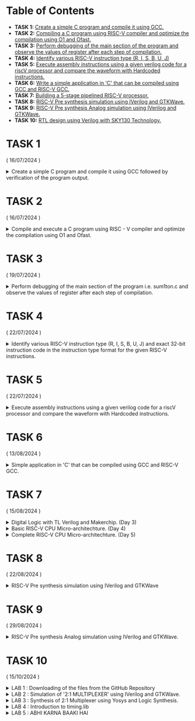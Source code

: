 # Table of Contents 
- **TASK 1:** [Create a simple C program and compile it using GCC.](#task-1)
- **TASK 2:** [Compiling a C program using RISC-V compiler and optimize the compilation using O1 and Ofast.](#task-2)
- **TASK 3:** [Perform debugging of the main section of the program and observe the values of register after each step of compilation.](#task-3)
- **TASK 4:** [Identify various RISC-V instruction type (R, I, S, B, U, J)](#task-4)
- **TASK 5:** [Execute assembly instructions using a given verilog code for a riscV processor and compare the waveform with Hardcoded instructions.](#task-5)
- **TASK 6:** [Write a simple application in 'C' that can be compiled using GCC and RISC-V GCC.](#task-6)
- **TASK 7:** [Building a 5-stage pipelined RISC-V processor.](#task-7)
- **TASK 8:** [RISC-V Pre synthesis simulation using IVerilog and GTKWave.](#task-8)
- **TASK 9:** [RISC-V Pre synthesis Analog simulation using IVerilog and GTKWave.](#task-9)
- **TASK 10:** [RTL design using Verilog with SKY130 Technology.](#task-10)
      
  

# TASK 1      
( 16/07/2024 )

<details>
       <summary>Create a simple C program and compile it using GCC followed by verification of the program output.</summary>

## AIM : To Create a simple C program and compile it using GCC followed by verification of the program output. </summary>

### Step 1 : Open the text editor followed by assigning the name of the C program.

This can be done by giving the following command: 
```
leafpad sum1ton.c
```

Here leafpad is the text editor, sum1ton is the name of the file and at last .c represents that it is a C program.


![1](https://github.com/user-attachments/assets/188f3dea-68d2-489a-8db9-e4c6e11c8d39)


### Step 2 : Press enter and the text editor (leafpad) opensup as shown in the snapshot given below.


![2](https://github.com/user-attachments/assets/0283e5ea-978e-4200-b594-a206a8ad6a52)


### Step 3 : Write the required C program which calculates the sum from 1 to 5, as shown in the snapshot given below.


![3](https://github.com/user-attachments/assets/7f1386ba-74eb-4ef8-9a9f-0efb83338a0f)


### Step 4 : Press Ctrl + S in order to save the program that has been written.

### Step 5 : Now compile the program using GCC by giving the following command :
```
gcc sum1on.c
```
Press `ENTER`


![4](https://github.com/user-attachments/assets/c78c877c-a870-4ea8-bbca-517f5443fe0f)


### Step 6 : Now check the output of the program by giving the following command : 
```
./a.out
```

![5](https://github.com/user-attachments/assets/ffc1a40f-2449-4c0a-bce0-1c7add7d0427)


 ### Conclusion : In the above snapshot it is verified the program is compiled successfully and the result is also correct, that is 15 (1+2+3+4+5 = 15).

</details>

# TASK 2  
( 16/07/2024 )

<details>
      <summary> Compile and execute a C program using RISC - V compiler and optimize the compilation using O1 and Ofast.</summary>
## AIM : To Compiling and executing a C program using RISC - V compiler and optimize the compilation using O1 and Ofast.

### Step 1 : Write a simple C program in the text editor (leafpad) and save it. You can see contents of the C program below.

![1](https://github.com/user-attachments/assets/a454ed04-8a3a-4d5d-9851-9b65a8e079d2)

### Step 2 : Now compile the C program using RISC - V compiler using O1 optimization as shown in the snapshot shown below.

![3](https://github.com/user-attachments/assets/8e2a2657-fb13-4f58-9373-45a07489fbb1)

### Step 3 : Now create the object file (.o) that is the output of the compiler as shown in the procedure shown below.

![4](https://github.com/user-attachments/assets/0831e910-36b1-4f02-a61c-2d25b38d0cd2)

### Step 4 : As soon as you enter the above command, a huge list of opcode is shown in the terminal.

### But we are interested in main section of the program so type : /main as shown below.
 ```
/main
```

![5](https://github.com/user-attachments/assets/445b3e20-13d8-458d-b978-2e23d11617a4)

### In the snapshot shown below we can see the opcode of the main section.

![6](https://github.com/user-attachments/assets/ee57f363-8fff-4dc3-87d0-623df1000896)

## Observation 1 : There are 15 lines of opcode in the main section.

### Step 5 : Now again compile the same program using RISC - V compiler but now optimise the compilation using Ofast as shown in the snapshot shown below.

![7](https://github.com/user-attachments/assets/9949fb6a-ad86-4898-8cfe-77001e6e8cdb)

### Step 6 : Now create the object file (.o) that is the output of the compiler as shown in the procedure shown below.

![8](https://github.com/user-attachments/assets/e5825259-3559-4278-abe3-634ee3be166b)

### Step 7 : As soon as you enter the above command, a huge list of opcode is shown in the terminal.

### But we are interested in main section of the program so type : /main as shown below.
```
/main
```

![9](https://github.com/user-attachments/assets/c1b48f69-5459-4f66-9489-a43f03a236e4)

### In the snapshot shown below we can see the opcode of the main section.

![10](https://github.com/user-attachments/assets/b85f864a-57d8-46f3-bc92-5a1a19579da2)

## Observation 2 : There are 12 lines of opcode in the main section.

## Conclusion : The compilation in the later procedure is optimised.

</details>

# TASK 3  
( 19/07/2024 )

<details>
      <summary>Perform debugging of the main section of the program i.e. sum1ton.c and observe the values of register after each step of compilation.</summary>
      
## AIM : To perform debugging of the main section of the previous program i.e. sum1ton.c and observe the values of register after each step of compilation.

The assembly level of main section of the program sum1ton.c is shown below in the snapshot for reference.

![image](https://github.com/user-attachments/assets/57ba7087-8af4-4a01-a03e-e1d8070c62ba)

### Step 1 : First compile the code with Spike simulator. Then compare and verify the result from both the compilation techniques by giving the following code : 

```
spike pk sum1ton.o
```
![image](https://github.com/user-attachments/assets/3d9e14f9-ed05-4e2e-b4fc-067cbf7d0a9c)

OBSERVATION : The result from both the compilation techniques is same.

### Step 2 : Execute the sum1ton.o (i.e. object file) in the spike simulator in order to debug the code, by giving the following code :

```
spike -d pk sum1ton.o
```
![image](https://github.com/user-attachments/assets/34336a9b-3fd5-4975-b11d-e422696b8e3e)

 OBSERVATION : The debugging mode has been opened.

 ### Step 3 : Bring the pgrogram counter (pc) at the start of main by givving the following code: 
 ```
until pc 0 100b0
```
NOTE : 0x100b0 is the address of the start of the main function.

![image](https://github.com/user-attachments/assets/087c4b11-bb6d-4e26-b07b-e03910de6c68)

### Step 4 : Execute the following commands in order to check the contents of registor 'a2' before and after of running the instruction:

```
reg 0 a2
```
Press `Enter`

```
reg 0 a2
```
Press `Enter`

```
reg 0 a0
```
Press `Enter`

![image](https://github.com/user-attachments/assets/f24262ab-9aa5-496b-b2ff-90e9d4cc099d)



OBSERVATION : a2 and a0 registor is loaded by the given value and the addition took place.

### Step 5 : Verification of the addition.

Bring the program counter(pc) to address 0x100b8 where the addition will take place.

![image](https://github.com/user-attachments/assets/5afe0f90-8dfa-4744-a3be-543fa1d0809d)

Enter the following instruction : 
```
reg 0 sp
```
Press `Enter`
```
reg 0 sp
```

In the image shown below it is evident that the addition of (-16) took place and the value 10 ( 16 in decimal base and 10 in hexadecimal base ) has been deducted.

![image](https://github.com/user-attachments/assets/fdcc8a14-c367-4919-ba6c-8188eda6e9b6)

## Conclusion : The debugging process has been done and the process of addition has also been seen.

</details>

# TASK 4  
( 22/07/2024 )

<details>
      <summary>Identify various RISC-V instruction type (R, I, S, B, U, J) and exact 32-bit instruction code in the instruction type format for the given RISC-V instructions.</summary>
## AIM : To Identify various RISC-V instruction type (R, I, S, B, U, J) and exact 32-bit instruction code in the instruction type format for the given RISC-V instructions.

### Various format types of RISC-V instruction are:
- R-format
- I-format
- S-format
- B-format
- U-format
- J-format

<img width="772" alt="3808 1535301636" src="https://github.com/user-attachments/assets/d6bb6e93-1cd1-4a3f-8bc1-2841d8d30f11">

### 1. R Type :
Used for arithmetic and logical operations that involve only registers.
![R](https://github.com/user-attachments/assets/5615e6f4-648f-4e0f-a33c-0181d9859e80)

- `funct7` (7 bits): Specifies the function of the instruction (e.g., ADD, SUB).
- `rs2` (5 bits): Source register 2.
- `rs1` (5 bits): Source register 1.
- `funct3` (3 bits): Specifies the function within the operation.
- `rd` (5 bits): Destination register.
- `opcode` (7 bits): Operation code indicating the type of instruction

### 2. I Type :  
Used for instructions that include an immediate value or involve load operations.
![I](https://github.com/user-attachments/assets/13bdecb2-7b55-4c22-afba-7a6fdb8636c9)

- `imm[11:0]` (12 bits): Immediate value, sign-extended to 32 bits.
- `rs1` (5 bits): Source register 1.
- `funct3` (3 bits): Specifies the function of the instruction.
- `rd` (5 bits): Destination register.
- `opcode` (7 bits): Operation code

### 3. S Type : 
Used for store operations
![S](https://github.com/user-attachments/assets/fd39c8cc-0ef8-4745-bd62-a58428aa1d0e)

- `imm[11:5]` (7 bits): Upper part of the immediate value.
- `rs2` (5 bits): Source register 2.
- `rs1` (5 bits): Source register 1.
- `funct3` (3 bits): Specifies the function of the instruction.
- `imm[4:0]` (5 bits): Lower part of the immediate value.
- `opcode` (7 bits): Operation code.

### 4. B Type : 
Used for branch operations.
![B](https://github.com/user-attachments/assets/5faf17d8-47c5-4ae6-8e76-84951ea323ac)

- `imm[12]` (1 bit): Most significant bit of the immediate value.
- `imm[10:5]` (6 bits): Upper part of the immediate value.
- `rs2` (5 bits): Source register 2.
- `rs1` (5 bits): Source register 1.
- `funct3` (3 bits): Specifies the function of the instruction.
- `imm[4:1]` (4 bits): Lower part of the immediate value.
- `imm[11]` (1 bit): Sign bit of the immediate value.
- `opcode` (7 bits): Operation code

### 5. U Type :
Used for instructions involving upper immediate values
![U](https://github.com/user-attachments/assets/3e9c9d86-6e71-46dd-980b-6e048a3494ed)

- `imm[31:12]` (20 bits): Immediate value, shifted left 12 bits.
- `rd` (5 bits): Destination register.
- `opcode` (7 bits): Operation code

### 6. J Type :
Used for jump instructions.
![J](https://github.com/user-attachments/assets/350ce493-7c33-4bfd-8390-5422b3e94e90)

- `imm[19]` (1 bit): Most significant bit of the immediate value.
- `imm[10:1]` (10 bits): Lower part of the immediate value.
- `imm[11]` (1 bit): Sign bit of the immediate value.
- `imm[18:12]` (7 bits): Upper part of the immediate value.
- `rd` (5 bits): Destination register.
- `opcode` (7 bits): Operation code.

## Identify various RISC-V instruction type (R, I, S, B, U, J) and exact 32-bit instruction code in the instruction type format for the given RISC-V instructions :

| S. No. | Assembly Instruction | Instruction format |         32 bit Instruction Code        | Hexadecimal representation|
|--------|----------------------|--------------------|----------------------------------------|---------------------------|
| 1.     | ADD r4, r4, r4       | R                  | 0000000 00100 00100 000 00100 0110011  |        0x00420233         |
| 2.     | SUB r4, r4, r4       | R                  | 0100000 00100 00100 000 00100 0110011  |        0x40420233         |
| 3.     | AND r4, r4, r4       | R                  | 0000000 00100 00100 111 00100 0110011  |        0x00427233         |
| 4.     | OR r8, r4, r5        | R                  | 0000000 00101 00100 110 01000 0110011  |        0x00526433         |
| 5.     | XOR r8, r4, r4       | R                  | 0000000 00100 00100 100 01000 0110011  |        0x00C323B3         |
| 6.     | SLT r00, r1, r4      | R                  | 0000000 00100 00001 010 00000 0110011  |        0x00424433         |
| 7.     | ADDI r02, r2, 5      | I                  | 000000000101 00010 000 00010 0010011   |        0x00510113         |
| 8.     | SW r2, r0, 4         | S                  | 0000000 00000 00010 010 00100 0100011  |        0x00012223         |
| 9.     | SRL r06, r01, r1     | R                  | 0000000 00001 00001 101 00110 0110011  |        0x0010D333         |
| 10.    | BNE r0, r0, 20       | B                  | 0000000 01000 00000 001 00000 1100011  |        0x00801063         |
| 11.    | BEQ r0, r0, 15       | B                  | 0000000 01111 00000 000 00000 1100011  |        0x00F00063         |
| 12.    | LW r03, r01, 2       | I                  | 000000000010 00001 010 00011 0000011   |        0x0020A183         |
| 13.    | SLL r05, r01, r1     | R                  | 0000000 00001 00001 001 00101 0110011  |        0x001092B3         |

## Conclusion : The instruction format type has been idendified for the given instruction and its 32 bit instruction code has also been found.

</details>

# TASK 5  
( 22/07/2024 )

<details>
      <summary>Execute assembly instructions using a given verilog code for a riscV processor and compare the waveform with Hardcoded instructions.</summary>
      
## AIM : To execute assembly instructions using a given verilog code for a riscV processor and compare the waveform with Hardcoded instructions.

There is some variations in the ISA followed by RISCV and the hardcoded ISA for the below given instrucions. The differences are shown in the table below : 

|Assembly Instruction	      | Standard  RISCV  ISA	 | Hardcoded  ISA  |
|----------------|-------------------|--------------|
|ADD R4, R4, R4	 |32'h00420233       |32'h02208300  |
|SUB R4, R4, R4	 |32'h40420233       |32'h02209380  |
|AND R4, R4, R4	 |32'h00427233       |32'h0230a400  |
|OR R8, R4, R5	  |32'h00526433	      |32'h02513480  |
|XOR R8, R4, R4  |32'h00C323B3       |32'h0240c500  |
|SLT R00, R1, R4 |32'h00424433	      |32'h02415580  |
|ADDI R02, R2, 5 |32'h00510113	      |32'h00520600  |
|SW R2, R0, 4	 	 |32'h00012223	      |32'h00209181  |
|SRL R06, R01, R1|32'h0010D333	      |32'h00208681  |
|BNE R0, R0, 20  |32'h00801063	      |32'h00f00002  |
|BEQ R0, R0, 15  |32'h00F00063       |32'h00210700  |
|LW R03, R01, 2	 |32'h0020A183 	     |32'h01409002  |
|SLL R05, R01, R1|32'h001092B3 	     |32'h00520601  |

### Note : Since in the program there is Hardcoded ISA which is different from Standard RISC-V ISA, so the resultant waveform has some variation.

So now lets check out the waveform of the given instructions.

- 1. ` ADD R4, R4, R4 `
     The waveform for the above command using the provided verilog code is given below :

        ![2](https://github.com/user-attachments/assets/43dc9c01-ed72-4f49-814c-ffd30469d504)

     The waveform for the hardcoded command present in the code is given below :

     ![2 1](https://github.com/user-attachments/assets/93d006b0-911a-4325-85bc-351ff8efb641)

- 3. ` AND R4, R4, R4 `
     The waveform for the above command using the provided verilog code is given below :

     ![3](https://github.com/user-attachments/assets/e47123f4-6d60-4111-9e12-320ae038e654)

     The waveform for the hardcoded command present in the code is given below :

     ![3 1](https://github.com/user-attachments/assets/10c72c11-80a5-4c37-bb64-cdce287b8ff6)

- 4. ` OR R8, R4, R5 `
     The waveform for the above command using the provided verilog code is given below :

     ![4](https://github.com/user-attachments/assets/ac816748-b03b-48ef-80cf-97787d190f64)

     The waveform for the hardcoded command present in the code is given below :

     ![4 1](https://github.com/user-attachments/assets/2706aaa9-dcd0-4c3e-9a57-b73c4f08164b)

- 5. ` XOR R8, R4, R4 `
        ![2](https://github.com/user-attachments/assets/43dc9c01-ed72-4f49-814c-ffd30469d504)

     The waveform for the hardcoded command present in the code is given below :

     ![2 1](https://github.com/user-attachments/assets/93d006b0-911a-4325-85bc-351ff8efb641)

- 3. ` AND R4, R4, R4 `
     The waveform for the above command using the provided verilog code is given below :

     ![3](https://github.com/user-attachments/assets/e47123f4-6d60-4111-9e12-320ae038e654)

     The waveform for the hardcoded command present in the code is given below :

     ![3 1](https://github.com/user-attachments/assets/10c72c11-80a5-4c37-bb64-cdce287b8ff6)

- 4. ` OR R8, R4, R5 `
     The waveform for the above command using the provided verilog code is given below :

     ![4](https://github.com/user-attachments/assets/ac816748-b03b-48ef-80cf-97787d190f64)

     The waveform for the hardcoded command present in the code is given below :

     ![4 1](https://github.com/user-attachments/assets/2706aaa9-dcd0-4c3e-9a57-b73c4f08164b)

- 5. ` XOR R8, R4, R4 `
        ![2](https://github.com/user-attachments/assets/43dc9c01-ed72-4f49-814c-ffd30469d504)

     The waveform for the hardcoded command present in the code is given below :

     ![2 1](https://github.com/user-attachments/assets/93d006b0-911a-4325-85bc-351ff8efb641)

- 3. ` AND R4, R4, R4 `
     The waveform for the above command using the provided verilog code is given below :

     ![3](https://github.com/user-attachments/assets/e47123f4-6d60-4111-9e12-320ae038e654)

     The waveform for the hardcoded command present in the code is given below :

     ![3 1](https://github.com/user-attachments/assets/10c72c11-80a5-4c37-bb64-cdce287b8ff6)

- 4. ` OR R8, R4, R5 `
     The waveform for the above command using the provided verilog code is given below :

        ![2](https://github.com/user-attachments/assets/43dc9c01-ed72-4f49-814c-ffd30469d504)

     The waveform for the hardcoded command present in the code is given below :

     ![2 1](https://github.com/user-attachments/assets/93d006b0-911a-4325-85bc-351ff8efb641)

- 3. ` AND R4, R4, R4 `
     The waveform for the above command using the provided verilog code is given below :

     ![3](https://github.com/user-attachments/assets/e47123f4-6d60-4111-9e12-320ae038e654)

     The waveform for the hardcoded command present in the code is given below :

     ![3 1](https://github.com/user-attachments/assets/10c72c11-80a5-4c37-bb64-cdce287b8ff6)

- 4. ` OR R8, R4, R5 `
     The waveform for the above command using the provided verilog code is given below :

     ![4](https://github.com/user-attachments/assets/ac816748-b03b-48ef-80cf-97787d190f64)

     The waveform for the hardcoded command present in the code is given below :

     ![4 1](https://github.com/user-attachments/assets/2706aaa9-dcd0-4c3e-9a57-b73c4f08164b)

- 5. ` XOR R8, R4, R4 `
     The waveform for the above command using the provided verilog code is given below :

     ![5](https://github.com/user-attachments/assets/421dbaa9-2ded-459f-af46-812b90ae9346)

     The waveform for the hardcoded command present in the code is given below :

     ![5 1](https://github.com/user-attachments/assets/9094c376-87af-4bb5-bfd5-ca3793d11940)

- 6. ` SLT R00, R1, R4 `
     The waveform for the above command using the provided verilog code is given below :

     ![6](https://github.com/user-attachments/assets/5a78a98d-ee70-40cb-88e2-aef14845fb6d)

     The waveform for the hardcoded command present in the code is given below :

     ![6 1](https://github.com/user-attachments/assets/062942fc-251f-4528-810e-e7d93eeaa3f5)

- 7. ` ADDI R02, R2, 5 `

     The waveform for the above command using the provided verilog code is given below :
Use Control + Shift + m to toggle the tab key moving focus. Alternatively, use esc then tab to move to the next interactive element on the page.
Attach files by dragging & dropping, selecting or pasting them.

     ![4](https://github.com/user-attachments/assets/ac816748-b03b-48ef-80cf-97787d190f64)

     The waveform for the hardcoded command present in the code is given below :

     ![4 1](https://github.com/user-attachments/assets/2706aaa9-dcd0-4c3e-9a57-b73c4f08164b)

- 5. ` XOR R8, R4, R4 `
     The waveform for the above command using the provided verilog code is given below :

     ![5](https://github.com/user-attachments/assets/421dbaa9-2ded-459f-af46-812b90ae9346)

     The waveform for the hardcoded command present in the code is given below :

     ![5 1](https://github.com/user-attachments/assets/9094c376-87af-4bb5-bfd5-ca3793d11940)

- 6. ` SLT R00, R1, R4 `
     The waveform for the above command using the provided verilog code is given below :

     ![6](https://github.com/user-attachments/assets/5a78a98d-ee70-40cb-88e2-aef14845fb6d)

     The waveform for the hardcoded command present in the code is given below :

     ![6 1](https://github.com/user-attachments/assets/062942fc-251f-4528-810e-e7d93eeaa3f5)

- 7. ` ADDI R02, R2, 5 `

     The waveform for the above command using the provided verilog code is given below :
Use Control + Shift + m to toggle the tab key moving focus. Alternatively, use esc then tab to move to the next interactive element on the page.
Attach files by dragging & dropping, selecting or pasting them.

     The waveform for the above command using the provided verilog code is given below :

     ![5](https://github.com/user-attachments/assets/421dbaa9-2ded-459f-af46-812b90ae9346)

     The waveform for the hardcoded command present in the code is given below :

     ![5 1](https://github.com/user-attachments/assets/9094c376-87af-4bb5-bfd5-ca3793d11940)

- 6. ` SLT R00, R1, R4 `
     The waveform for the above command using the provided verilog code is given below :

     ![6](https://github.com/user-attachments/assets/5a78a98d-ee70-40cb-88e2-aef14845fb6d)

     The waveform for the hardcoded command present in the code is given below :

     ![6 1](https://github.com/user-attachments/assets/062942fc-251f-4528-810e-e7d93eeaa3f5)

- 7. ` ADDI R02, R2, 5 `

     The waveform for the above command using the provided verilog code is given below :
Use Control + Shift + m to toggle the tab key moving focus. Alternatively, use esc then tab to move to the next interactive element on the page.
Attach files by dragging & dropping, selecting or pasting them.

     The waveform for the above command using the provided verilog code is given below :

     ![5](https://github.com/user-attachments/assets/421dbaa9-2ded-459f-af46-812b90ae9346)

     The waveform for the hardcoded command present in the code is given below :

     ![5 1](https://github.com/user-attachments/assets/9094c376-87af-4bb5-bfd5-ca3793d11940)

- 6. ` SLT R00, R1, R4 `
     The waveform for the above command using the provided verilog code is given below :

     ![6](https://github.com/user-attachments/assets/5a78a98d-ee70-40cb-88e2-aef14845fb6d)

     The waveform for the hardcoded command present in the code is given below :

     ![6 1](https://github.com/user-attachments/assets/062942fc-251f-4528-810e-e7d93eeaa3f5)
        ![2](https://github.com/user-attachments/assets/43dc9c01-ed72-4f49-814c-ffd30469d504)

     The waveform for the hardcoded command present in the code is given below :

     ![2 1](https://github.com/user-attachments/assets/93d006b0-911a-4325-85bc-351ff8efb641)

- 3. ` AND R4, R4, R4 `
     The waveform for the above command using the provided verilog code is given below :

     ![3](https://github.com/user-attachments/assets/e47123f4-6d60-4111-9e12-320ae038e654)

     The waveform for the hardcoded command present in the code is given below :

     ![3 1](https://github.com/user-attachments/assets/10c72c11-80a5-4c37-bb64-cdce287b8ff6)

- 4. ` OR R8, R4, R5 `
     The waveform for the above command using the provided verilog code is given below :

     ![4](https://github.com/user-attachments/assets/ac816748-b03b-48ef-80cf-97787d190f64)

     The waveform for the hardcoded command present in the code is given below :

     ![4 1](https://github.com/user-attachments/assets/2706aaa9-dcd0-4c3e-9a57-b73c4f08164b)

- 5. ` XOR R8, R4, R4 `
     The waveform for the above command using the provided verilog code is given below :

     ![5](https://github.com/user-attachments/assets/421dbaa9-2ded-459f-af46-812b90ae9346)

     The waveform for the hardcoded command present in the code is given below :

     ![5 1](https://github.com/user-attachments/assets/9094c376-87af-4bb5-bfd5-ca3793d11940)

- 6. ` SLT R00, R1, R4 `
     The waveform for the above command using the provided verilog code is given below :

     ![6](https://github.com/user-attachments/assets/5a78a98d-ee70-40cb-88e2-aef14845fb6d)
        ![2](https://github.com/user-attachments/assets/43dc9c01-ed72-4f49-814c-ffd30469d504)

     The waveform for the hardcoded command present in the code is given below :

     ![2 1](https://github.com/user-attachments/assets/93d006b0-911a-4325-85bc-351ff8efb641)

- 3. ` AND R4, R4, R4 `
     The waveform for the above command using the provided verilog code is given below :

     ![3](https://github.com/user-attachments/assets/e47123f4-6d60-4111-9e12-320ae038e654)

     The waveform for the hardcoded command present in the code is given below :

     ![3 1](https://github.com/user-attachments/assets/10c72c11-80a5-4c37-bb64-cdce287b8ff6)

- 4. ` OR R8, R4, R5 `
     The waveform for the above command using the provided verilog code is given below :

     ![4](https://github.com/user-attachments/assets/ac816748-b03b-48ef-80cf-97787d190f64)

     The waveform for the hardcoded command present in the code is given below :

     ![4 1](https://github.com/user-attachments/assets/2706aaa9-dcd0-4c3e-9a57-b73c4f08164b)

- 5. ` XOR R8, R4, R4 `
     The waveform for the above command using the provided verilog code is given below :

     ![5](https://github.com/user-attachments/assets/421dbaa9-2ded-459f-af46-812b90ae9346)

     The waveform for the hardcoded command present in the code is given below :

     ![5 1](https://github.com/user-attachments/assets/9094c376-87af-4bb5-bfd5-ca3793d11940)

- 6. ` SLT R00, R1, R4 `
     The waveform for the above command using the provided verilog code is given below :

     ![6](https://github.com/user-attachments/assets/5a78a98d-ee70-40cb-88e2-aef14845fb6d)
        ![2](https://github.com/user-attachments/assets/43dc9c01-ed72-4f49-814c-ffd30469d504)

     The waveform for the hardcoded command present in the code is given below :

     ![2 1](https://github.com/user-attachments/assets/93d006b0-911a-4325-85bc-351ff8efb641)

- 3. ` AND R4, R4, R4 `
     The waveform for the above command using the provided verilog code is given below :

     ![3](https://github.com/user-attachments/assets/e47123f4-6d60-4111-9e12-320ae038e654)

     The waveform for the hardcoded command present in the code is given below :

     ![3 1](https://github.com/user-attachments/assets/10c72c11-80a5-4c37-bb64-cdce287b8ff6)

- 4. ` OR R8, R4, R5 `
     The waveform for the above command using the provided verilog code is given below :

     ![4](https://github.com/user-attachments/assets/ac816748-b03b-48ef-80cf-97787d190f64)

     The waveform for the hardcoded command present in the code is given below :

     ![4 1](https://github.com/user-attachments/assets/2706aaa9-dcd0-4c3e-9a57-b73c4f08164b)

- 5. ` XOR R8, R4, R4 `
     The waveform for the above command using the provided verilog code is given below :

     ![5](https://github.com/user-attachments/assets/421dbaa9-2ded-459f-af46-812b90ae9346)

     The waveform for the hardcoded command present in the code is given below :

     ![5 1](https://github.com/user-attachments/assets/9094c376-87af-4bb5-bfd5-ca3793d11940)

- 6. ` SLT R00, R1, R4 `
     The waveform for the above command using the provided verilog code is given below :

     ![6](https://github.com/user-attachments/assets/5a78a98d-ee70-40cb-88e2-aef14845fb6d)

     The waveform for the hardcoded command present in the code is given below :

     ![6 1](https://github.com/user-attachments/assets/062942fc-251f-4528-810e-e7d93eeaa3f5)

- 7. ` ADDI R02, R2, 5 `

     The waveform for the above command using the provided verilog code is given below :
Use Control + Shift + m to toggle the tab key moving focus. Alternatively, use esc then tab to move to the next interactive element on the page.
Attach files by dragging & dropping, selecting or pasting them.


     The waveform for the hardcoded command present in the code is given below :

     ![6 1](https://github.com/user-attachments/assets/062942fc-251f-4528-810e-e7d93eeaa3f5)

- 7. ` ADDI R02, R2, 5 `

     The waveform for the above command using the provided verilog code is given below :
Use Control + Shift + m to toggle the tab key moving focus. Alternatively, use esc then tab to move to the next interactive element on the page.
Attach files by dragging & dropping, selecting or pasting them.


     The waveform for the hardcoded command present in the code is given below :

     ![6 1](https://github.com/user-attachments/assets/062942fc-251f-4528-810e-e7d93eeaa3f5)

- 7. ` ADDI R02, R2, 5 `

     The waveform for the above command using the provided verilog code is given below :
Use Control + Shift + m to toggle the tab key moving focus. Alternatively, use esc then tab to move to the next interactive element on the page.
Attach files by dragging & dropping, selecting or pasting them.


- 7. ` ADDI R02, R2, 5 `

     The waveform for the above command using the provided verilog code is given below :
Use Control + Shift + m to toggle the tab key moving focus. Alternatively, use esc then tab to move to the next interactive element on the page.
Attach files by dragging & dropping, selecting or pasting them.

     ![1](https://github.com/user-attachments/assets/50c4e52a-2530-4578-9e99-4501a0d672a1)

     The waveform for the hardcoded command present in the code is given below :

     ![1 1](https://github.com/user-attachments/assets/34c51a07-5f64-4a89-9c09-a43ccd5c7418)

- 2. ` SUB R4, R4, R4 `
      The waveform for the above command using the provided verilog code is given below :

        ![2](https://github.com/user-attachments/assets/43dc9c01-ed72-4f49-814c-ffd30469d504)

     The waveform for the hardcoded command present in the code is given below :

     ![2 1](https://github.com/user-attachments/assets/93d006b0-911a-4325-85bc-351ff8efb641)

- 3. ` AND R4, R4, R4 `
     The waveform for the above command using the provided verilog code is given below :

     ![3](https://github.com/user-attachments/assets/e47123f4-6d60-4111-9e12-320ae038e654)

     The waveform for the hardcoded command present in the code is given below :

     ![3 1](https://github.com/user-attachments/assets/10c72c11-80a5-4c37-bb64-cdce287b8ff6)

- 4. ` OR R8, R4, R5 `
     The waveform for the above command using the provided verilog code is given below :

     ![4](https://github.com/user-attachments/assets/ac816748-b03b-48ef-80cf-97787d190f64)

     The waveform for the hardcoded command present in the code is given below :

     ![4 1](https://github.com/user-attachments/assets/2706aaa9-dcd0-4c3e-9a57-b73c4f08164b)

- 5. ` XOR R8, R4, R4 `
     The waveform for the above command using the provided verilog code is given below :

     ![5](https://github.com/user-attachments/assets/421dbaa9-2ded-459f-af46-812b90ae9346)

     The waveform for the hardcoded command present in the code is given below :

     ![5 1](https://github.com/user-attachments/assets/9094c376-87af-4bb5-bfd5-ca3793d11940)

- 6. ` SLT R00, R1, R4 `
     The waveform for the above command using the provided verilog code is given below :

     ![6](https://github.com/user-attachments/assets/5a78a98d-ee70-40cb-88e2-aef14845fb6d)

     The waveform for the hardcoded command present in the code is given below :

     ![6 1](https://github.com/user-attachments/assets/062942fc-251f-4528-810e-e7d93eeaa3f5)

- 7. ` ADDI R02, R2, 5 `

     The waveform for the above command using the provided verilog code is given below :

     ![7](https://github.com/user-attachments/assets/8f479709-ee1b-4c93-a924-ba06b81b7511)

     The waveform for the hardcoded command present in the code is given below :

     ![7 1](https://github.com/user-attachments/assets/b9c46699-f072-44f0-88a1-e705de90a3fd)

- 8. ` SW R2, R0, 4	`
     
     The waveform for the above command using the provided verilog code is given below :

     ![8](https://github.com/user-attachments/assets/a4ea040a-b73c-4974-95f0-7e9703a188a5)

     The waveform for the hardcoded command present in the code is given below :

     ![8 1](https://github.com/user-attachments/assets/6313d281-6508-47be-8310-2fabb739d812)

- 9. ` SRL R06, R01, R1 `

     The waveform for the above command using the provided verilog code is given below :

     ![9](https://github.com/user-attachments/assets/133a376d-feef-41fa-b52f-ba047de1c5c5)


     The waveform for the hardcoded command present in the code is given below :

     ![9 1](https://github.com/user-attachments/assets/7d5a77d6-8bd2-4ddc-ac9f-8f3b8294678b)

- 10. ` BNE R0, R0, 20 `

      The waveform for the above command using the provided verilog code is given below :

      ![10](https://github.com/user-attachments/assets/4babc4cd-33c3-4ca0-af85-7157c391ef93)


      The waveform for the hardcoded command present in the code is given below :

      ![10 1](https://github.com/user-attachments/assets/72791b08-a701-4295-8e63-aa891d5da6fa)

 - 11. ` BEQ R0, R0, 15  `

       The waveform for the above command using the provided verilog code is given below :

       ![11](https://github.com/user-attachments/assets/1279cb15-3891-44f6-bd62-dd6e8693c7ef)


       The waveform for the hardcoded command present in the code is given below :

       ![11 1](https://github.com/user-attachments/assets/2a6bc698-6a99-4165-83e6-bd3575c07ddc)

- 12. ` LW R03, R01, 2 `

      The waveform for the above command using the provided verilog code is given below :

      ![12](https://github.com/user-attachments/assets/8b86050b-b375-4bc9-9523-ad4b69365b33)

- 13. ` SLL R05, R01, R1 `

      The above command was not able to be executed as there was not enough memory spaces and the program was compiled with a warning ( as shown in the snapshot shown below ) :

      ![last](https://github.com/user-attachments/assets/f2ac6cfc-ad31-4562-bd1c-5afd5c8178aa)

  ## Conclusion : The given instruction was executed and the waveform difference was observed.

</details>

# TASK 6  
( 13/08/2024 )
<details> 
      <summary>Simple application in 'C' that can be compiled using GCC and RISC-V GCC.</summary>
      
## AIM : To write a simple application in 'C' that can be compiled using GCC and RISC-V GCC.
### APPLICATION : SIP CALCULATOR

INTRODUCTION : A Systematic Investment Plan (SIP) calculator in C can help you determine the future value of investments based on regular contributions and a specified rate of return. Below is a simple C program to calculate the future value of an SIP investment.

### Step 1 : Open the text editor and write the program in 'C' that calculates SIP for the given inputs. Save the file with extention '.c'. the snapshot of the code is given below.

```
#include <stdio.h>
#include <math.h>

int main() {
    double principal, annual_rate, amount, interest;
    int times_compounded, years;

    // Get user input
    printf("Enter the principal amount: $");
    scanf("%lf", &principal);

    printf("Enter the annual interest rate (in percentage): ");
    scanf("%lf", &annual_rate);

    printf("Enter the number of times interest is compounded per year: ");
    scanf("%d", &times_compounded);

    printf("Enter the number of years the money is invested or borrowed for: ");
    scanf("%d", &years);

    // Convert annual interest rate from percentage to decimal
    annual_rate = annual_rate / 100.0;

    // Calculate the compound amount
    amount = principal * pow((1 + annual_rate / times_compounded), times_compounded * years);

    // Calculate compound interest
    interest = amount - principal;

    // Display the results
    printf("Compound Interest: $%.2f\n", interest);
    printf("Total Amount after %.2d years: $%.2f\n", years, amount);

    return 0;
}
```
 ![image](https://github.com/user-attachments/assets/b5736332-bbba-446c-b2b5-ae39a10e5234)

 ### Step 2 : Compile it using GCC by giving the following series of command.

 ```
gcc sip_cal.c
```
Press ` ENTER `
```
./a.out
```
Press ` ENTER `

Enter the Inputs and then verify the output.

 ![image](https://github.com/user-attachments/assets/074d7dd9-d83b-4c87-945a-a13b50c3d9a3)

### Step 3 : Compile it using RISC-V GCC and verify the output using SPIKE by giving the following series of command.
```
riscv64-unknown-elf-gcc -O1 -o sip_cal sip_cal.c -lm
```
Press ` ENTER `
```
spike pk sip_cal
```
Press ` ENTER `

Enter the Inputs and then verify the Output.


![image](https://github.com/user-attachments/assets/f2dc6e8c-91ab-4107-b5fd-b76b9e330c0d)



 ### OBSERVATION : The output from both the compilation techniques results to same value for similar inputs given.

 ## CONCLUSION : The above application program has been compiled using GCC and RISC-V GCC which gave same output for the given set of inputs, thereby proving ' __O0=O1__'.
</details>

# TASK 7  
( 15/08/2024 )

<details>
      <summary> Digital Logic with TL Verilog and Makerchip. (Day 3) </summary>

#  Combinational Logic 
## Implementing a CALCULATOR based on Combinational Logic.

Code snippet is given below:
( Insert this snippet under the TLV section in Makerchip IDE )
```
   $reset = *reset;

   $clk_CHA = *clk;

   //define smaller random numbers 4bit and assign to val1/val2
   // 31-4 bits of val1/val2 will be zero and 0-9 bits will be rand1/rand2 values
   
   $val1[31:0] = $rand1[3:0];
   $val2[31:0] = $rand2[3:0];
   $op[1:0] = $rand3[1:0];
   $sum[31:0] = $val1[31:0] + $val2[31:0];
   $diff[31:0] = $val1[31:0] - $val2[31:0];
   $prod[31:0] = $val1[31:0] * $val2[31:0];
   $quot[31:0] = $val1[31:0] / $val2[31:0];
   $out[31:0] =
         ($op == 0)
           ? $sum[31:0] :
         ($op == 1)
           ? $diff[31:0] :
         ($op == 2)
           ? $prod[31:0] :
         ($op == 3)
           ? $quot[31:0] :
         //default
           32'b0;

   // Assert these to end simulation (before Makerchip cycle limit).
   *passed = *cyc_cnt > 40;
   *failed = 1'b0;
```
The snapshot of the implementation of the above code for combinational circuit in Makerchip platfrom is shown below.

We can also observe the generated block diagram as well as the waveform for the simulation of our circuit.

![Combinational calculator](https://github.com/user-attachments/assets/7b66913c-3495-46df-bcab-cbb965182997)


#  Sequential Logic 
## Implementing a CALCULATOR based on Sequential Logic.

Code snippet is given below:
( Insert this snippet under the TLV section in Makerchip IDE )

```
   |calc
      @0
         $reset = *reset;
         
         $clk_CHA = *clk;
         
         $val1[31:0] = >>1$out[31:0];
         $val2[31:0] = $rand2[3:0];
         $op[1:0] = $rand3[1:0];
   
         $sum[31:0] = $val1[31:0] + $val2[31:0];
         $diff[31:0] = $val1[31:0] - $val2[31:0];
         $prod[31:0] = $val1[31:0] * $val2[31:0];
         $quot[31:0] = $val1[31:0] / $val2[31:0];
      
         $out[31:0] = $reset ? 32'b0 : (($op[1:0]==2'b00) ? $sum :
                                       ($op[1:0]==2'b01) ? $diff :
                                       ($op[1:0]==2'b10) ? $prod : $quot);
                         
   // Assert these to end simulation (before Makerchip cycle limit).
   *passed = *cyc_cnt > 40;
   *failed = 1'b0;
```

The snapshot of the implementation of the above code for sequential circuit in Makerchip platfrom is shown below.

We can also observe the generated block diagram as well as the waveform for the simulation of our circuit.

![image](https://github.com/user-attachments/assets/7d3d8c8b-65bd-42bc-a18d-a9d9fbb11839)

#  Pipelined and Validity Logic 
## Implementing a Error Detector based on Pipelined Logic.

Code snippet is given below:
( Insert this snippet under the TLV section in Makerchip IDE )

```
   $reset = *reset;
   
   $clk_CHA = *reset;
   
   |comp
      ?$valid
         @1
            $err1 = $bad_input | $illegal_op;
         @3
            $err2 = $err1 | $over_flow;
         @6
            $err3 = $err2 | $div_by_zero;

   // Assert these to end simulation (before Makerchip cycle limit).
   *passed = *cyc_cnt > 40;
   *failed = 1'b0;
```

The snapshot of the implementation of the above code for pipeline logic in Makerchip platfrom is shown below.

We can also observe the generated block diagram for the simulation of our circuit.

![image](https://github.com/user-attachments/assets/90c30806-8a88-47bb-9100-e82f9f930f53)

</details>
  
<details>
      <summary> Basic RISC-V CPU Micro-architechture. (Day 4) </summary>
      
# Basic RISC-V CPU micro-architecture

The block diagram of a basic RISC-V microarchitecture is as shown in figure below. Now, using the Makerchip platform the implementation of the RISC-V microarchitecture or core is done. For starting the implementation a starter code present in reference is used. The starter code consist of :

- A simple RISC-V assembler.
- An instruction memory containing the sum 1..10 test program.
- Commented code for register file and memory. 
- Visualization.

![image](https://github.com/user-attachments/assets/5d8f11e1-4e7c-4177-aa88-2f1f5346f7ba)

# Fetch and Decode :

Designing of processor is based on three core steps fetch, decode and execute :

Here we gonna design RiscV Cpu Core for which block diagram is given below :

![image](https://github.com/user-attachments/assets/6ad1bbb8-d6ec-41cc-9f1a-9ee8b2e31b9b)

## Fetch 

During the fetch stage, processors fetches the instruction from the memory to the address pointed by the program counter. The program counters holds the address of the next stage, in our case it is after 4 cycle and the instruction memory holds the set of instruction to be executed. 

Code snippet is given below:
( Insert this snippet under the TLV section in Makerchip IDE )

```
|cpu
      @0
         $reset = *reset;
         $clk_CHA = *clk;
         $pc[31:0] = >>1$reset ? 32'b0 : (>>1$pc + 32'd4);
         
      @1
         $imem_rd_en = !$reset;
         $imem_rd_addr[M4_IMEM_INDEX_CNT-1:0] = $pc[M4_IMEM_INDEX_CNT+1:2];
         $instr[31:0] = $imem_rd_data[31:0]; 
```

Snapshot of Fetch stage in maker chip:

![image](https://github.com/user-attachments/assets/e6c76e4b-ff50-4aa5-834a-900e00f59c39)

## RISC-V instruction file Decode Logic:

Code snippet is given below:
( Insert this snippet under the TLV section in Makerchip IDE )

```
|cpu
      @0
         $reset = *reset;
         $clk_CHA = *clk;
         $pc[31:0] = >>1$reset ? 32'b0 : (>>1$pc + 32'd4);
         
      @1
         $imem_rd_en = !$reset;
         $imem_rd_addr[M4_IMEM_INDEX_CNT-1:0] = $pc[M4_IMEM_INDEX_CNT+1:2];
         $instr[31:0] = $imem_rd_data[31:0]; 
         $is_i_instr = $instr[6:2] ==? 5'b0000x ||
                       $instr[6:2] ==? 5'b001x0 ||
                       $instr[6:2] ==? 5'b11001 ||
                       $instr[6:2] ==? 5'b11100;
         $is_r_instr = $instr[6:2] ==? 5'b01011 ||
                       $instr[6:2] ==? 5'b0x100 ||
                       $instr[6:2] ==? 5'b01110;
         $is_s_instr = $instr[6:2] ==? 5'b0100x;
         $is_b_instr = $instr[6:2] ==? 5'b11000;
         $is_j_instr = $instr[6:2] ==? 5'b11011;
         $is_u_instr = $instr[6:2] ==? 5'b0x101;
         
         $imm[31:0] = $is_i_instr ? { {21{$instr[31]}}, $instr[30:20]} :
                      $is_s_instr ? { {21{$instr[31]}}, $instr[30:25], $instr[11:7]} :
                      $is_b_instr ? { {20{$instr[31]}}, $instr[7], $instr[30:25], $instr[11:8], 1'b0} :
                      $is_u_instr ? { $instr[31:12], 12'b0} :
                      $is_j_instr ? { {12{$instr[31]}}, $instr[19:12], $instr[20], $instr[30:21], 1'b0} : 32'b0;
         
         $rs2_valid = $is_r_instr || $is_s_instr || $is_b_instr;
         ?$rs2_valid
            $rs2[4:0] = $instr[24:20];
         
         $rs1_valid = $is_r_instr || $is_s_instr || $is_b_instr || $is_i_instr;
         ?$rs2_valid
            $rs1[4:0] = $instr[19:15];
         
         $funct3_valid = $is_r_instr || $is_s_instr || $is_b_instr || $is_i_instr;
         ?$rs2_valid
            $funct3[3:0] = $instr[14:12];
   
         $opcode[6:0] = $instr[6:0];
         
         $funct7_valid = $is_r_instr;
         ?$rs2_valid
            $funct7[6:0] = $instr[31:25];
            
         $dec_bits[10:0] = {$funct[5], $funct3, $opcode};
         $is_beq = $dec_bits ==? 11'bx_000_1100011;
         $is_bne = $dec_bits ==? 11'bx_001_1100011;
         $is_blt = $dec_bits ==? 11'bx_100_1100011;
         $is_bge = $dec_bits ==? 11'bx_101_1100011;
         $is_bltu = $dec_bits ==? 11'bx_110_1100011;
         $is_bgeu = $dec_bits ==? 11'bx_111_1100011;
         $is_addi = $dec_bits ==? 11'bx_000_0010011;
         $is_add = $dec_bits == 11'b0_000_0110011;
```

![image](https://github.com/user-attachments/assets/73a7ab06-9792-482f-80a1-f58065b6d58f)


## Register file read/write  and ALU:

The figure below shows the input and output registers.

![image](https://github.com/user-attachments/assets/0df24e9e-692f-4a69-8778-7f47f3a01d46)

Code snippet is given below:
( Insert this snippet under the TLV section in Makerchip IDE )
```
// Register File Read Logic
     ?$rs1_valid
        $rf_rd_en1 = $rs1_valid;
        $rf_rd_index1[4:0] = $rs1[4:0];
     
     ?$rs2_valid
        $rf_rd_en2 = $rs2_valid;
        $rf_rd_index2[4:0] = $rs2[4:0];
     
     $src1_value[31:0] = $rf_rd_data1[31:0];
     $src2_value[31:0] = $rf_rd_data2[31:0];
     
//ALU
     
     $result[31:0] = $is_addi ? $src1_value + $imm :
                     $is_add  ? $src1_value + $src2_value :
                     32'bx;
     
// Register File Write
     $rf_wr_en = ($rd == 5'b0) ? 1'b0 : $rd_valid;
     
     ?$rd_valid
        $rf_wr_index[4:0] = $rd[4:0];
     
     $rf_wr_data[31:0] = $result[31:0];
```
![image](https://github.com/user-attachments/assets/c4c03c0d-6647-4869-80bc-857610a1647b)

## Branch Instruction

Block Diagram :

![image](https://github.com/user-attachments/assets/e231c975-74bc-4e5b-b250-35e9b3e175ce)

Various Branch Instructions :

![image](https://github.com/user-attachments/assets/c17e7c03-65f0-47a1-9a16-a9d60d91ddfe)

CODE ;
```
 $taken_branch = $is_beq ? ($src1_value == $src2_value):
                         $is_bne ? ($src1_value != $src2_value):
                         $is_blt ? (($src1_value < $src2_value) ^ ($src1_value[31] != $src2_value[31])):
                         $is_bge ? (($src1_value >= $src2_value) ^ ($src1_value[31] != $src2_value[31])):
                         $is_bltu ? ($src1_value < $src2_value):
                         $is_bgeu ? ($src1_value >= $src2_value):
                                    1'b0;
```
![image](https://github.com/user-attachments/assets/029064f7-1841-4191-a415-24f21138ceaa)

VIZ :

![image](https://github.com/user-attachments/assets/2cd7840e-bb8f-4600-9832-5930fcfc1c36)

## TESTBENCH 
CODE :
```
//TESTBENCH
          *passed = |cpu/xreg[10]>>5$value == (1+2+3+4+5+6+7+8+9) ;
```

![image](https://github.com/user-attachments/assets/f382c2a4-1c42-422e-b5ba-7d1f68d7bcd6)

![image](https://github.com/user-attachments/assets/44f08397-ca97-4a9b-a713-9810c9eaaa96)

</details>

<details>
      <summary> Complete RISC-V CPU Micro-architechture. (Day 5) </summary>

# Pipelining the CPU

Now pipelining of the CPU core is done, which allows easy retiming and reduces functional bug to a great extent . Pipelining allows faster computaion. For pipelining as mentioned earlier we simply need to add @1, @2 and so on. The snapshot of the pipelining is as shown below. In TL verilog, another advantage is defining of pipeline in systematic order is not necessary

## 3 - Cycle Valid Signal
```
$valid = $reset ? 1'b0 : ($start) ? 1'b1 : (>>3$valid) ;
        $start_int = $reset ? 1'b0 : 1'b1;
        $start = $reset ? 1'b0 : ($start_int && !>>1$start_int);
```
## Generating valid signals for each instruction

```
  //Generate valid signals for each instruction fields
         $rs1_or_funct3_valid    = $is_r_instr || $is_i_instr || $is_s_instr || $is_b_instr;
         $rs2_valid              = $is_r_instr || $is_s_instr || $is_b_instr;
         $rd_valid               = $is_r_instr || $is_i_instr || $is_u_instr || $is_j_instr;
         $funct7_valid           = $is_r_instr;
```
# Completing the RISCV CPU

### Block Diagram

![image](https://github.com/user-attachments/assets/b0611173-d412-4529-a1cf-ca23e437c0f0)

### CODE :
```
\m4_TLV_version 1d: tl-x.org
\SV
   m4_include_lib(['https://raw.githubusercontent.com/shivanishah269/risc-v-core/master/FPGA_Implementation/riscv_shell_lib.tlv'])
   
   // Module interface, either for Makerchip, or not.
   m4_ifelse_block(M4_MAKERCHIP, 1, ['
   // Makerchip module interface.
   m4_makerchip_module
   wire CLK = clk;
   logic [9:0] OUT;
   assign passed = cyc_cnt > 300;
   '], ['
   // Custom module interface for BabySoC.
   module rvmyth(
      output reg [9:0] OUT,
      input CLK,
      input reset
   );
   wire clk = CLK;
   '])
   
\TLV
   // External to function:
   m4_asm(ADD, r10, r0, r0)             // Initialize r10 (a0) to 0.
   // Function:
   m4_asm(ADD, r14, r10, r0)            // Initialize sum register a4 with 0x0
   m4_asm(ADDI, r12, r10, 1010)         // Store count of 10 in register a2.
   m4_asm(ADD, r13, r10, r0)            // Initialize intermediate sum register a3 with 0
   // Loop:
   m4_asm(ADD, r14, r13, r14)           // Incremental addition
   m4_asm(ADDI, r13, r13, 1)            // Increment intermediate register by 1
   m4_asm(BLT, r13, r12, 1111111111000) // If a3 is less than a2, branch to label named <loop>
   m4_asm(ADD, r10, r14, r0)            // Store final result to register a0 so that it can be read by main program
   m4_asm(SW, r0, r10, 10000)           // Store the final result value to byte address 16
   m4_asm(LW, r17, r0, 10000)           // Load the final result value from adress 16 to x17
   //
   m4_define_hier(['M4_IMEM'], M4_NUM_INSTRS)
   //
   |cpu
      @0
         $reset = *reset;
         $clk_CHA = *clk;
         `BOGUS_USE($clk_CHA)
      //Fetch
         // Next PC
         $pc[31:0] = (>>1$reset) ? 32'd0 : 
                     (>>3$valid_taken_br) ? >>3$br_tgt_pc : 
                     (>>3$valid_load) ? >>3$inc_pc : 
                     (>>3$valid_jump && >>3$is_jal) ? >>3$br_tgt_pc :
                     (>>3$valid_jump && >>3$is_jalr) ? >>3$jalr_tgt_pc : >>1$inc_pc;
         
         $imem_rd_en = !$reset;
         $imem_rd_addr[31:0] = $pc[M4_IMEM_INDEX_CNT+1:2];
         
      @1         
         $instr[31:0] = $imem_rd_data[31:0];
         $inc_pc[31:0] = $pc + 32'd4;          
      // Decode   
         $is_i_instr = $instr[6:2] == 5'b00000 ||
                       $instr[6:2] == 5'b00001 ||
                       $instr[6:2] == 5'b00100 ||
                       $instr[6:2] == 5'b00110 ||
                       $instr[6:2] == 5'b11001;
         $is_r_instr = $instr[6:2] == 5'b01011 ||
                       $instr[6:2] == 5'b10100 ||
                       $instr[6:2] == 5'b01100 ||
                       $instr[6:2] == 5'b01101;                       
         $is_b_instr = $instr[6:2] == 5'b11000;
         $is_u_instr = $instr[6:2] == 5'b00101 ||
                       $instr[6:2] == 5'b01101;
         $is_s_instr = $instr[6:2] == 5'b01000 ||
                       $instr[6:2] == 5'b01001;
         $is_j_instr = $instr[6:2] == 5'b11011;
         
         $imm[31:0] = $is_i_instr ? { {21{$instr[31]}} , $instr[30:20] } :
                      $is_s_instr ? { {21{$instr[31]}} , $instr[30:25] , $instr[11:8] , $instr[7] } :
                      $is_b_instr ? { {20{$instr[31]}} , $instr[7] , $instr[30:25] , $instr[11:8] , 1'b0} :
                      $is_u_instr ? { $instr[31:12] , 12'b0} : 
                      $is_j_instr ? { {12{$instr[31]}} , $instr[19:12] , $instr[20] , $instr[30:21] , 1'b0} : 32'b0;
         
         $rs2_valid = $is_r_instr || $is_s_instr || $is_b_instr;
         $rs1_valid = $is_r_instr || $is_s_instr || $is_b_instr || $is_i_instr;
         $rd_valid = $is_r_instr || $is_i_instr || $is_u_instr || $is_j_instr;
         $funct3_valid = $is_r_instr || $is_s_instr || $is_b_instr || $is_i_instr;
         $funct7_valid = $is_r_instr;
         
         ?$rs2_valid
            $rs2[4:0] = $instr[24:20];
         ?$rs1_valid
            $rs1[4:0] = $instr[19:15];
         ?$rd_valid
            $rd[4:0] = $instr[11:7];
         ?$funct3_valid
            $funct3[2:0] = $instr[14:12];
         ?$funct7_valid
            $funct7[6:0] = $instr[31:25];
            
         $opcode[6:0] = $instr[6:0];
         
         $dec_bits[10:0] = {$funct7[5],$funct3,$opcode};
         
         // Branch Instruction
         $is_beq = $dec_bits[9:0] == 10'b000_1100011;
         $is_bne = $dec_bits[9:0] == 10'b001_1100011;
         $is_blt = $dec_bits[9:0] == 10'b100_1100011;
         $is_bge = $dec_bits[9:0] == 10'b101_1100011;
         $is_bltu = $dec_bits[9:0] == 10'b110_1100011;
         $is_bgeu = $dec_bits[9:0] == 10'b111_1100011;
         
         // Arithmetic Instruction
         $is_add = $dec_bits == 11'b0_000_0110011;
         $is_addi = $dec_bits[9:0] == 10'b000_0010011;
         $is_or = $dec_bits == 11'b0_110_0110011;
         $is_ori = $dec_bits[9:0] == 10'b110_0010011;
         $is_xor = $dec_bits == 11'b0_100_0110011;
         $is_xori = $dec_bits[9:0] == 10'b100_0010011;
         $is_and = $dec_bits == 11'b0_111_0110011;
         $is_andi = $dec_bits[9:0] == 10'b111_0010011;
         $is_sub = $dec_bits == 11'b1_000_0110011;
         $is_slti = $dec_bits[9:0] == 10'b010_0010011;
         $is_sltiu = $dec_bits[9:0] == 10'b011_0010011;
         $is_slli = $dec_bits == 11'b0_001_0010011;
         $is_srli = $dec_bits == 11'b0_101_0010011;
         $is_srai = $dec_bits == 11'b1_101_0010011;
         $is_sll = $dec_bits == 11'b0_001_0110011;
         $is_slt = $dec_bits == 11'b0_010_0110011;
         $is_sltu = $dec_bits == 11'b0_011_0110011;
         $is_srl = $dec_bits == 11'b0_101_0110011;
         $is_sra = $dec_bits == 11'b1_101_0110011;
         
         // Load Instruction
         $is_load = $dec_bits[6:0] == 7'b0000011;
         
         // Store Instruction
         $is_sb = $dec_bits[9:0] == 10'b000_0100011;
         $is_sh = $dec_bits[9:0] == 10'b001_0100011;
         $is_sw = $dec_bits[9:0] == 10'b010_0100011;
         
         // Jump Instruction
         $is_lui = $dec_bits[6:0] == 7'b0110111;
         $is_auipc = $dec_bits[6:0] == 7'b0010111;
         $is_jal = $dec_bits[6:0] == 7'b1101111;
         $is_jalr = $dec_bits[9:0] == 10'b000_1100111;
         
         $is_jump = $is_jal || $is_jalr;
         
      @2   
      // Register File Read
         $rf_rd_en1 = $rs1_valid;
         ?$rf_rd_en1
            $rf_rd_index1[4:0] = $rs1[4:0];
         
         $rf_rd_en2 = $rs2_valid;
         ?$rf_rd_en2
            $rf_rd_index2[4:0] = $rs2[4:0];
            
      // Branch Target PC       
         $br_tgt_pc[31:0] = $pc + $imm;
      
      // Jump Target PC
         $jalr_tgt_pc[31:0] = $src1_value + $imm;
         
      // Input signals to ALU
         $src1_value[31:0] = ((>>1$rd == $rs1) && >>1$rf_wr_en) ? >>1$result : $rf_rd_data1[31:0];
         $src2_value[31:0] = ((>>1$rd == $rs2) && >>1$rf_wr_en) ? >>1$result : $rf_rd_data2[31:0];
         
      @3   
         
      // ALU
         $sltu_result = $src1_value < $src2_value ;
         $sltiu_result = $src1_value < $imm ;
         
         $result[31:0] = $is_addi ? $src1_value + $imm :
                         $is_add ? $src1_value + $src2_value : 
                         $is_or ? $src1_value | $src2_value : 
                         $is_ori ? $src1_value | $imm :
                         $is_xor ? $src1_value ^ $src2_value :
                         $is_xori ? $src1_value ^ $imm :
                         $is_and ? $src1_value & $src2_value :
                         $is_andi ? $src1_value & $imm :
                         $is_sub ? $src1_value - $src2_value :
                         $is_slti ? (($src1_value[31] == $imm[31]) ? $sltiu_result : {31'b0,$src1_value[31]}) :
                         $is_sltiu ? $sltiu_result :
                         $is_slli ? $src1_value << $imm[5:0] :
                         $is_srli ? $src1_value >> $imm[5:0] :
                         $is_srai ? ({{32{$src1_value[31]}}, $src1_value} >> $imm[4:0]) :
                         $is_sll ? $src1_value << $src2_value[4:0] :
                         $is_slt ? (($src1_value[31] == $src2_value[31]) ? $sltu_result : {31'b0,$src1_value[31]}) :
                         $is_sltu ? $sltu_result :
                         $is_srl ? $src1_value >> $src2_value[5:0] :
                         $is_sra ? ({{32{$src1_value[31]}}, $src1_value} >> $src2_value[4:0]) :
                         $is_lui ? ({$imm[31:12], 12'b0}) :
                         $is_auipc ? $pc + $imm :
                         $is_jal ? $pc + 4 :
                         $is_jalr ? $pc + 4 : 
                         ($is_load || $is_s_instr) ? $src1_value + $imm : 32'bx;
                         
      // Register File Write
         $rf_wr_en = ($rd_valid && $valid && $rd != 5'b0) || >>2$valid_load;
         ?$rf_wr_en
            $rf_wr_index[4:0] = !$valid ? >>2$rd[4:0] : $rd[4:0];
      
         $rf_wr_data[31:0] = !$valid ? >>2$ld_data[31:0] : $result[31:0];
      
      // Branch
         $taken_br = $is_beq ? ($src1_value == $src2_value) :
                     $is_bne ? ($src1_value != $src2_value) :
                     $is_blt ? (($src1_value < $src2_value) ^ ($src1_value[31] != $src2_value[31])) :
                     $is_bge ? (($src1_value >= $src2_value) ^ ($src1_value[31] != $src2_value[31])) :
                     $is_bltu ? ($src1_value < $src2_value) :
                     $is_bgeu ? ($src1_value >= $src2_value) : 1'b0;
                     
         $valid_taken_br = $valid && $taken_br;
         
      // Load
         $valid_load = $valid && $is_load;
         $valid = !(>>1$valid_taken_br || >>2$valid_taken_br || >>1$valid_load || >>2$valid_load || >>1$valid_jump || >>2$valid_jump);
      
      // Jump
         $valid_jump = $valid && $is_jump;
                  
      @4
         $dmem_rd_en = $valid_load;
         $dmem_wr_en = $valid && $is_s_instr;
         $dmem_addr[3:0] = $result[5:2];
         $dmem_wr_data[31:0] = $src2_value[31:0];
         
      @5   
         $ld_data[31:0] = $dmem_rd_data[31:0];
         
      // Note: Because of the magic we are using for visualisation, if visualisation is enabled below,
      //       be sure to avoid having unassigned signals (which you might be using for random inputs)
      //       other than those specifically expected in the labs. You'll get strange errors for these.

         `BOGUS_USE($is_beq $is_bne $is_blt $is_bge $is_bltu $is_bgeu)
         `BOGUS_USE($is_sb $is_sh $is_sw)
   // Assert these to end simulation (before Makerchip cycle limit).
   \SV_plus
      always @ (posedge CLK) begin
         *OUT = |cpu/xreg[14]>>5$value;                
      end
   
   // Macro instantiations for:
   //  o instruction memory
   //  o register file
   //  o data memory
   //  o CPU visualization
   |cpu
      m4+imem(@1)    // Args: (read stage)
      m4+rf(@2, @3)  // Args: (read stage, write stage) - if equal, no register bypass is required
      m4+dmem(@4)    // Args: (read/write stage)

     
\SV
   
   endmodule

```

### SIMULATION STATUS :

![image](https://github.com/user-attachments/assets/29a5f6c0-bb4f-4fe1-840c-6e0ccff66845)

### BLOCK DIAGRAM :

![image](https://github.com/user-attachments/assets/b6cedc2f-d49d-4015-825d-a5d8b3eeffd6)

### VIZ. :

![image](https://github.com/user-attachments/assets/9e3e528d-17ac-4e30-907a-f81d1f9070e4)

### The waveform including the "named clock : $clk_CHA " is shown below :

![image](https://github.com/user-attachments/assets/71c03f40-86af-4d03-9f90-963765e0c02f)

### The waveform for the /xreg[14] where the sum of this program is store:

![image](https://github.com/user-attachments/assets/e747b683-406d-4138-88db-5e7b77e84587)


</details>      

# TASK 8 
( 22/08/2024 )

<details>
      <summary> RISC-V Pre synthesis simulation using IVerilog and GTKWave </summary>

## AIM : Comparision of RISC-V Pre-Synthesis Simulation outputs using Iverilog GTKwave and Makerchip

The RISC-V processor was designed using TL-Verilog in the Makerchip IDE. To implement it on an FPGA, it needs to be converted to Verilog, which was done using the Sandpiper-SaaS compiler. Pre-synthesis simulations were then performed using the GTKWave simulator.

**Step-by-Step process of simulation:**

**Step 1:** Install the Required Packages:
```
sudo apt install make python python3 python3-pip git iverilog gtkwave docker.io
sudo chmod 666 /var/run/docker.sock
cd ~
pip3 install pyyaml click sandpiper-saas
```
**Step 2:** Now clone the given repository in the home directory :
```
cd ~
git clone https://github.com/manili/VSDBabySoC.git
```

![image](https://github.com/user-attachments/assets/f488129e-6ba1-4c0c-a898-70f5037fb5a5)

**Step 3:** Replace the .tlv file in the VSDBabySoC/src/module folder with our RISC-V .tlv file which we want to convert into verilog.

**Step 4:** Change the working directory to VSDBabySoC.
```
cd VSDBabySoC
```
**Step 5:** Translate .tlv definition of RISC-V into .v definition by giving the following command:
```
sandpiper-saas -i ./src/module/*.tlv -o rvmyth.v --bestsv --noline -p verilog --outdir ./src/module/
```

![image](https://github.com/user-attachments/assets/125c2656-bdaa-4d84-9905-8557cc4f110c)

**Step 6:** Create the pre_synth_sim.vcd file by running the following command:
```
make pre_synth_sim
```
![image](https://github.com/user-attachments/assets/c8d30bdb-16a3-4823-a71d-69eb37406d82)

**Step 7:** Compile and simulate RISC-V design by running the following command:
```
$ iverilog -o output/pre_synth_sim.out -DPRE_SYNTH_SIM src/module/testbench.v -I src/include -I src/module -
```
**Step 8:** The result of the simulation (i.e. pre_synth_sim.vcd) will be stored in the output/pre_synth_sim directory. Therefore change the working directory to output.
```
cd output
./pre_synth_sim.out
```
![image](https://github.com/user-attachments/assets/fa240a85-a340-405a-bc0e-ea2cf590f4ee)


**Step 9:** Open the .vcd simulation file through GTKWave simulation tool by running the following command:
```
gtkwave pre_synth_sim.vcd
```
![image](https://github.com/user-attachments/assets/9e9a0d50-01d5-4f84-88b1-5bbd6a3fa6c2)


**GTKWave Output Waveform**

![image](https://github.com/user-attachments/assets/3e48f3cf-c6a4-485d-8bd5-7039052e7df8)

**Comparison of the Output Waveforms**

![image](https://github.com/user-attachments/assets/5d933f75-b673-42c8-966b-0f7d7297bdb1)


</details>


# TASK 9 
( 29/08/2024 )

<details>
      <summary> RISC-V Pre synthesis Analog simulation using IVerilog and GTKWave. </summary>

## AIM : Analyzing RISC-V Pre-Synthesis Analog Simulation outputs using Iverilog GTKwave.

## SUB-TASK 1 : TOOLS INSTALLATION:

Commands to install Yosys in UBUNTU(Linux) :

```
   $ git clone https://github.com/YosysHQ/yosys.git
    $ cd yosys
    $ sudo apt install make (If make is not installed) 
    $ sudo apt-get install build-essential clang bison flex \
        libreadline-dev gawk tcl-dev libffi-dev git \
        graphviz xdot pkg-config python3 libboost-system-dev \
        libboost-python-dev libboost-filesystem-dev zlib1g-dev
    $ make config-gcc
    $ make 
    $ sudo make install
```

To verify the installation of yosys, type yosys in terminal window :

![Screenshot from 2024-09-02 15-16-25](https://github.com/user-attachments/assets/40c4ce97-7041-4878-9a2d-8d851f52ef40)

Commands to install IVerilog in UBUNTU(Linux) :

  ```
  sudo apt-get install iverilog
  ```
Below screenshot verifies the installation of iverilog in the system :

![Screenshot from 2024-09-02 15-24-43](https://github.com/user-attachments/assets/2f6e8f40-8bb3-4843-a0bc-29f4d39608b1)

Commands to install GTKWave in UBUNTU(Linux) :

```
    sudo apt update
    sudo apt install gtkwave
```

Below screenshot verifies the installation of gtkwave in the system :

![Screenshot from 2024-09-02 15-27-23](https://github.com/user-attachments/assets/9fad1a75-8d3d-4a3e-98c2-88148ad7af18)

Commands to install OpenSTA in UBUNTU(Linux) :

```
git clone https://github.com/The-OpenROAD-Project/OpenSTA.git
cd OpenSTA
mkdir build
cd build
cmake ..
make
sudo make install
```

Below screenshot verifies the installation of OpenSTA in the system :

![Screenshot from 2024-09-02 15-30-29](https://github.com/user-attachments/assets/0fbd69f2-69c0-4680-807f-1f3ea867aebc)


## SUB-TASK 2 : BabySoC Simulation  

VSDBabySoC is a small yet powerful RISCV-based SoC. The main purpose of designing such a small SoC is to test three open-source IP cores together for the first time and calibrate the analog part of it. VSDBabySoC contains one RVMYTH microprocessor, an 8x-PLL to generate a stable clock, and a 10-bit DAC to communicate with other analog devices.


___Phase-Locked-Loop (PLL)___

A Phase-Locked Loop (PLL) is an electronic circuit that synchronizes an output signal's phase and frequency with a reference signal. It typically consists of three main components:

- Phase Detector: Compares the phase of the reference signal with the output signal and generates an error signal based on the difference.

- Loop Filter: Processes the error signal to smooth it out, reducing noise and improving stability.

- Voltage-Controlled Oscillator (VCO): Adjusts its output frequency based on the filtered error signal to minimize the phase difference.

The PLL is widely used in applications such as clock generation, frequency synthesis, and data recovery in communication systems.

___Digital-to-Analog Converter (DAC)___

A Digital-to-Analog Converter (DAC) is an electronic device that converts digital signals (typically binary) into analog signals (such as voltage or current).

This conversion is crucial in systems where digital data needs to be interpreted by analog devices or for output to be perceived by humans, like in audio and video equipment.

DACs are commonly used in applications like audio playback, video display, and signal processing.


Commands to Run the `rvmyth.v` File
```
cd VSDBabySoC
```
```
iverilog -o ./pre_synth_sim.out -DPRE_SYNTH_SIM src/module/testbench.v -I src/include -I src/module/
```

```
./pre_synth_sim.out
```
```
gtkwave pre_synth_sim.vcd
```
In the below screenshot, the output of the sum 1 to 9 can be observed after simulation.

![Screenshot from 2024-09-02 15-53-06](https://github.com/user-attachments/assets/fb1fd210-daf3-4cb0-8543-43ddd375dc97)

- **CLK** is the output clk signal from the PLL module.
- **clk_CHA** is the clock used by the RISC-V CPU for the operations.
- **reset** is the reset signal for the RISC-V CPU.
- **REF** is the input clk reference signal to the PLL module.  
- **OUT** is the DAC output signal.


Th **ZOOMED OUT** image of the waveform is shown below: 

![Screenshot from 2024-09-04 14-36-43](https://github.com/user-attachments/assets/5f67ea71-9beb-4d35-981b-706148b7a861)



</details>



# TASK 10
( 15/10/2024 )

<details>
      <summary> LAB 1 : Downloading of the files from the GitHub Repository  </summary>
      
## LAB 1 - AIM : Downloading of the files from the GitHub Repository 

Steps to follow: 
```
sudo -i
sudo apt-get install git
cd /home/chandra-shekhar-jha/VLSI     # go to your home directory
git clone https://github.com/kunalg123/sky130RTLDesignAndSynthesisWorkshop.git
cd sky130RTLDesignAndSynthesisWorkshop
cd verilog_files
ls
```
Below is the Snapshot of the above commands :

![lab1](https://github.com/user-attachments/assets/59a9ec3d-3990-4ae9-922b-614f6a1e7446)


</details>



<details>
      <summary> LAB 2 : Simulation of '2:1 MULTIPLEXER' using IVerilog and GTKWave. </summary>
      
## LAB 2 - AIM : Simulation of a ' 2:1 MULTIPLEXER ' using IVerilog and GTKWave. 

### Block Diagram of Simulation Flow in IVerilog :

![lab2 2](https://github.com/user-attachments/assets/16693310-2d05-41c2-86f5-b43c80589113)
Simulator continuously checks for changes in the input. If there is any change in input, the output is evaluated else the simulator will never evaluate the output.


The .v files of 2:1 multiplexer and its testbench is already present in the 'verilog_file' folder.

![lab2 1](https://github.com/user-attachments/assets/bf029fe5-a7a8-430d-9f60-e1a361b20513)

We just need to put few commands as stated below in order to see the waveforms.

```
iverilog good_mux.v tb_good_mux.v
ls
```
After giving the above command the IVerilog stores the output as ' a.out '

Now let's execute the ' a.out ' file and observe the waveforms.

```
./a.out
gtkwave tb_good_mux.vcd
```
Below is the Snapshot of the above commands:

![lab2](https://github.com/user-attachments/assets/a7245c37-0a50-42f2-897d-e88155183693)

</details>


<details>
      <summary> LAB 3 : Synthesis of 2:1 Multiplexer using Yosys and Logic Synthesis.  </summary>
      
## LAB 3 - AIM : Synthesis of 2:1 Multiplexer using Yosys and Logic Synthesis.

### Yosys

Synthesizer is a tool for converting the RTL to Netlist and here we are using the Yosys as the Synthesizer.

A synthesizer plays a key role in digital design by transforming RTL (Register Transfer Level) code into a gate-level netlist. This netlist provides a detailed description of the circuit, outlining the logical gates and their interconnections, and serves as the foundation for later stages like place and route. In this design flow, the synthesizer being used is Yosys, an open-source tool for Verilog HDL synthesis. Yosys applies several optimization techniques to generate an efficient gate-level implementation from the RTL code.

### Block Diagram of Yosys setup :

![3 1](https://github.com/user-attachments/assets/4bb86a05-c226-486f-9b89-01610cb188a2)

### Block Diagram of Systhesis Verification :

![3 2](https://github.com/user-attachments/assets/918ab5b7-25c6-4c82-8e82-54a27c8846c7)

Note: The set of primary inputs and primary outputs remains unchanged between the RTL design and the synthesized netlist. Therefore, the same test bench can be used for both.

### Logic Systhesis

RTL Design: The design is described using a behavioral representation in Hardware Description Language (HDL) based on the required specifications.

Synthesis: The RTL (Register Transfer Level) code is translated into a gate-level representation. This process converts the design into gates and interconnections, resulting in a file known as the netlist.

![3 3](https://github.com/user-attachments/assets/d491f91a-9f97-4a17-bf44-b26df28b6d5a)

#### Command steps for Yosys

This will invoke/start the yosys
```
yosys       
```
Load the sky130 standard library.
```
read_liberty -lib ../lib/sky130_fd_sc_hd__tt_025C_1v80.lib      
```
Read the design files
```
read_verilog good_mux.v        
```
![3 4](https://github.com/user-attachments/assets/6067a3d7-1513-4ec8-9801-e2e492ac18ee)

Synthesize the top level module
```
synth -top good_mux     
```
![3 5](https://github.com/user-attachments/assets/b743ec0d-f297-4f16-8444-eaa142c69829)

Map to the standard library
```
abc -liberty ../lib/sky130_fd_sc_hd__tt_025C_1v80.lib
```
![3 6](https://github.com/user-attachments/assets/22f988c7-2749-4497-a0e8-50e433edd7ba)
![3 7](https://github.com/user-attachments/assets/806e0200-b1e4-43d5-bb87-2d50e8cbe1d1)

In order to see graphical version of the logic it has realized just type :
```
show
```
![3 8](https://github.com/user-attachments/assets/4fa8d8bb-9c7e-4fc7-a728-008355e14b57)

Now, To write the result netlist to a file use the write_veriog command. 
This will output the netlist to a file in the current directory.
```
write_verilog -noattr good_mux_netlist.v
!gvim good_mux_netlist.v

```
![3 9](https://github.com/user-attachments/assets/5e4f7796-5f55-4e1d-89de-95968321fd6c)


</details>


<details>
      <summary> LAB 4 : Introduction to timing.lib </summary>
      
## LAB 4 - AIM : Introduction and Walkthrough to ' dot lib '.

'.lib' is like a collection of standard cells. It contains slow cells, fast cells and many more things.
In order to view the '.lib' files, Enter the following command : 

```
sudo -i
cd /home/chandra-shekhar-jha/VLSI/sky130RTLDesignAndSynthesisWorkshop/lib
gvim sky130_fd_sc_hd__tt_025C_1v80.lib

```
Press ` Shift + : syn off `

![4 1](https://github.com/user-attachments/assets/aabbb278-8824-4b42-953a-62486871930d)
It gives information about the type of process (like here it is 130nm tech) and the process condition like temperature, voltage, etc
It also define various constraints like the units of the variables, type of technology:

   - technology("cmos").
   - delay_model : "table_lookup".
   - bus_naming_style : "%s[%d]".
   - time_unit : "1ns".
   - voltage_unit : "1V".
   - leakage_power_unit : "1nW".
   - current_unit : "1mA".
   - pulling_resistance_unit : "1kohm".
   - capacitive_load_unit(1.0000000000, "pf").

It also tells about the features of different cells like leakage power, power consumption, area, input capacitance and delay for different input combination

Lets observe the simple 2 input AND gate

![4 2](https://github.com/user-attachments/assets/b42b133f-32f2-43cb-846a-7ffa331a71ae)


</details>


<details>
      <summary> LAB 5 : ABHI KARNA BAAKI HAI</summary>
      
## LAB 5 - AIM : 

</details>









